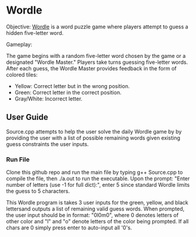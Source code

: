 # Wordle

Objective:
[Wordle](https://www.nytimes.com/games/wordle/index.html) is a word puzzle game where players attempt to guess a hidden five-letter word.

Gameplay:

The game begins with a random five-letter word chosen by the game or a designated "Wordle Master."
Players take turns guessing five-letter words.
After each guess, the Wordle Master provides feedback in the form of colored tiles:

* Yellow: Correct letter but in the wrong position.
* Green: Correct letter in the correct position.
* Gray/White: Incorrect letter.

## User Guide

Source.cpp attempts to help the user solve the daily Wordle game by by providing the user with a list of possible remaining words given existing guess constraints the user inputs.

### Run File

Clone this github repo and run the main file by typing g++ Source.cpp to compile the file, then ./a.out to run the executable. 
Upon the prompt: "Enter number of letters (use -1 for full dict):", enter 5 since standard Wordle limits the guess to 5 characters.

This Wordle program is takes 3 user inputs for the green, yellow, and black lettersand outputs a list of remaining valid guess words. 
When prompted, the user input should be in format: "0l0m0", where 0 denotes letters of other color and "l" and "o" denote letters of the color being prompted. 
If all chars are 0 simply press enter to auto-input all '0's.
